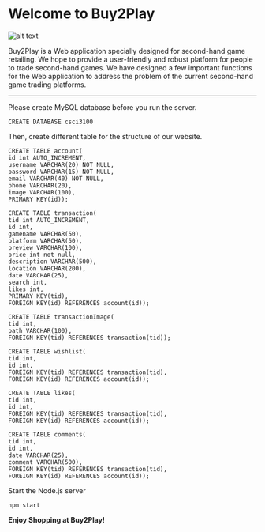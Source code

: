 # Welcome to Buy2Play
![alt text](https://www.matthewchw.com/images/portfolio/Buy2Play.png)

Buy2Play is a Web application specially designed for second-hand game retailing. We hope to provide a user-friendly and robust platform for people to trade second-hand games. We have designed a few important functions for the Web application to address the problem of the current second-hand game trading platforms.

****

Please create MySQL database before you run the server.
```
CREATE DATABASE csci3100
```

Then, create different table for the structure of our website.
```
CREATE TABLE account(
id int AUTO_INCREMENT, 
username VARCHAR(20) NOT NULL,
password VARCHAR(15) NOT NULL,
email VARCHAR(40) NOT NULL,
phone VARCHAR(20),
image VARCHAR(100),
PRIMARY KEY(id));
```

```
CREATE TABLE transaction(
tid int AUTO_INCREMENT, 
id int, 
gamename VARCHAR(50), 
platform VARCHAR(50),
preview VARCHAR(100),
price int not null, 
description VARCHAR(500),
location VARCHAR(200),
date VARCHAR(25),
search int,
likes int,
PRIMARY KEY(tid),
FOREIGN KEY(id) REFERENCES account(id));
```

```
CREATE TABLE transactionImage(
tid int,
path VARCHAR(100),
FOREIGN KEY(tid) REFERENCES transaction(tid));
```

```
CREATE TABLE wishlist(
tid int,
id int,
FOREIGN KEY(tid) REFERENCES transaction(tid),
FOREIGN KEY(id) REFERENCES account(id));
```

```
CREATE TABLE likes(
tid int,
id int,
FOREIGN KEY(tid) REFERENCES transaction(tid),
FOREIGN KEY(id) REFERENCES account(id));
```

```
CREATE TABLE comments(
tid int,
id int,
date VARCHAR(25),
comment VARCHAR(500),
FOREIGN KEY(tid) REFERENCES transaction(tid),
FOREIGN KEY(id) REFERENCES account(id));
```

Start the Node.js server
```
npm start
```

__Enjoy Shopping at Buy2Play!__
